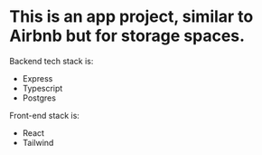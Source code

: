 # **This is an app project, similar to Airbnb but for storage spaces.**

Backend tech stack is:
* Express 
* Typescript 
* Postgres

Front-end stack is:
* React
* Tailwind